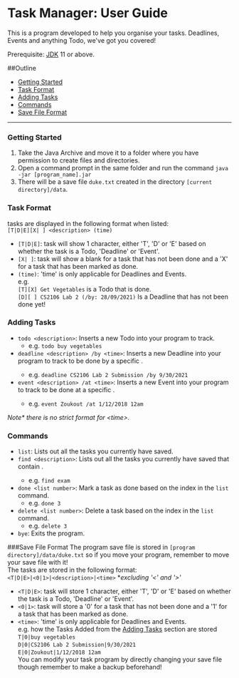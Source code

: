 # Task Manager: User Guide

This is a program developed to help you organise your tasks. Deadlines, Events and anything Todo, we've got you covered!


Prerequisite: [JDK](https://www.oracle.com/java/technologies/downloads/ "Java Development Kit") 11 or above.

##Outline
* [Getting Started](#Getting-Started)
* [Task Format](#Task-Format)
* [Adding Tasks](#Adding-Tasks)
* [Commands](#Commands)
* [Save File Format](#Save-File-Format)

-------------------------------
### Getting Started
1. Take the Java Archive and move it to a folder where you have permission to create files and directories.
2. Open a command prompt in the same folder and run the command `java -jar [program_name].jar`
3. There will be a save file `duke.txt` created in the directory `[current directory]/data`.

### Task Format
tasks are displayed in the following format when listed:  
`[T|D|E][X| ] <description> (time)` 
* `[T|D|E]`: task will show 1 character, either 'T', 'D' or 'E' based on whether the task is a Todo, 'Deadline' or 'Event'.  
* `[X| ]`: task will show a blank for a task that has not been done and a 'X' for a task that has been marked as done. 
* `(time)`: 'time' is only applicable for Deadlines and Events.  
  e.g.  
`[T][X] Get Vegetables` is a Todo that is done.  
`[D][ ] CS2106 Lab 2 (/by: 28/09/2021)` Is a Deadline that has not been done yet!

### Adding Tasks
* `todo <description>`: Inserts a new Todo into your program to track.
  * e.g. `todo buy vegetables`
* `deadline <description> /by <time>`: Inserts a new Deadline into your program to track to be done by a specific <time>.
   * e.g. `deadline CS2106 Lab 2 Submission /by 9/30/2021`
* `event <description> /at <time>`: Inserts a new Event into your program to track to be done at a specific <time>.
   * e.g. `event Zoukout /at 1/12/2018 12am`
<div style="text-align: left"><i>Note* there is no strict format for &lt;time&gt;.</i></div>

### Commands
* `list`: Lists out all the tasks you currently have saved.
* `find <description>`: Lists out all the tasks you currently have saved that contain <description>.
  * e.g. `find exam`
* `done <list number>`: Mark a task as done based on the index in the `list` command.
  * e.g. `done 3`
* `delete <list number>`: Delete a task based on the index in the `list` command.
  * e.g. `delete 3`
* `bye`: Exits the program.

###Save File Format
The program save file is stored in `[program directory]/data/duke.txt` so if you move your program, remember to move your save file with it!  
The tasks are stored in the following format:  
`<T|D|E>|<0|1>|<description>|<time>` **excluding '<' and '>'*
* `<T|D|E>`: task will store 1 character, either 'T', 'D' or 'E' based on whether the task is a Todo, 'Deadline' or 'Event'.
* `<0|1>`: task will store a '0' for a task that has not been done and a '1' for a task that has been marked as done.
* `<time>`: 'time' is only applicable for Deadlines and Events.  
  e.g. how the Tasks Added from the [Adding Tasks](#Adding-Tasks) section are stored
`T|0|buy vegetables`  
`D|0|CS2106 Lab 2 Submission|9/30/2021`  
`E|0|Zoukout|1/12/2018 12am`  
You can modify your task program by directly changing your save file though remember to make a backup beforehand!
